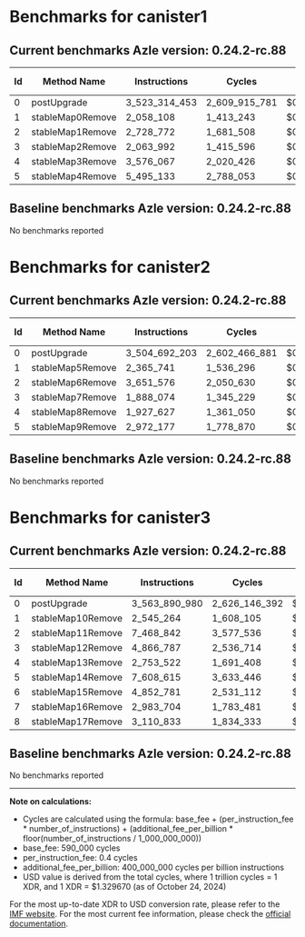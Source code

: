 # Benchmarks for canister1

## Current benchmarks Azle version: 0.24.2-rc.88

| Id  | Method Name      | Instructions  | Cycles        | USD           | USD/Million Calls |
| --- | ---------------- | ------------- | ------------- | ------------- | ----------------- |
| 0   | postUpgrade      | 3_523_314_453 | 2_609_915_781 | $0.0034703267 | $3_470.32         |
| 1   | stableMap0Remove | 2_058_108     | 1_413_243     | $0.0000018791 | $1.87             |
| 2   | stableMap1Remove | 2_728_772     | 1_681_508     | $0.0000022359 | $2.23             |
| 3   | stableMap2Remove | 2_063_992     | 1_415_596     | $0.0000018823 | $1.88             |
| 4   | stableMap3Remove | 3_576_067     | 2_020_426     | $0.0000026865 | $2.68             |
| 5   | stableMap4Remove | 5_495_133     | 2_788_053     | $0.0000037072 | $3.70             |

## Baseline benchmarks Azle version: 0.24.2-rc.88

No benchmarks reported

# Benchmarks for canister2

## Current benchmarks Azle version: 0.24.2-rc.88

| Id  | Method Name      | Instructions  | Cycles        | USD           | USD/Million Calls |
| --- | ---------------- | ------------- | ------------- | ------------- | ----------------- |
| 0   | postUpgrade      | 3_504_692_203 | 2_602_466_881 | $0.0034604221 | $3_460.42         |
| 1   | stableMap5Remove | 2_365_741     | 1_536_296     | $0.0000020428 | $2.04             |
| 2   | stableMap6Remove | 3_651_576     | 2_050_630     | $0.0000027267 | $2.72             |
| 3   | stableMap7Remove | 1_888_074     | 1_345_229     | $0.0000017887 | $1.78             |
| 4   | stableMap8Remove | 1_927_627     | 1_361_050     | $0.0000018097 | $1.80             |
| 5   | stableMap9Remove | 2_972_177     | 1_778_870     | $0.0000023653 | $2.36             |

## Baseline benchmarks Azle version: 0.24.2-rc.88

No benchmarks reported

# Benchmarks for canister3

## Current benchmarks Azle version: 0.24.2-rc.88

| Id  | Method Name       | Instructions  | Cycles        | USD           | USD/Million Calls |
| --- | ----------------- | ------------- | ------------- | ------------- | ----------------- |
| 0   | postUpgrade       | 3_563_890_980 | 2_626_146_392 | $0.0034919081 | $3_491.90         |
| 1   | stableMap10Remove | 2_545_264     | 1_608_105     | $0.0000021382 | $2.13             |
| 2   | stableMap11Remove | 7_468_842     | 3_577_536     | $0.0000047569 | $4.75             |
| 3   | stableMap12Remove | 4_866_787     | 2_536_714     | $0.0000033730 | $3.37             |
| 4   | stableMap13Remove | 2_753_522     | 1_691_408     | $0.0000022490 | $2.24             |
| 5   | stableMap14Remove | 7_608_615     | 3_633_446     | $0.0000048313 | $4.83             |
| 6   | stableMap15Remove | 4_852_781     | 2_531_112     | $0.0000033655 | $3.36             |
| 7   | stableMap16Remove | 2_983_704     | 1_783_481     | $0.0000023714 | $2.37             |
| 8   | stableMap17Remove | 3_110_833     | 1_834_333     | $0.0000024391 | $2.43             |

## Baseline benchmarks Azle version: 0.24.2-rc.88

No benchmarks reported

---

**Note on calculations:**

-   Cycles are calculated using the formula: base_fee + (per_instruction_fee \* number_of_instructions) + (additional_fee_per_billion \* floor(number_of_instructions / 1_000_000_000))
-   base_fee: 590_000 cycles
-   per_instruction_fee: 0.4 cycles
-   additional_fee_per_billion: 400_000_000 cycles per billion instructions
-   USD value is derived from the total cycles, where 1 trillion cycles = 1 XDR, and 1 XDR = $1.329670 (as of October 24, 2024)

For the most up-to-date XDR to USD conversion rate, please refer to the [IMF website](https://www.imf.org/external/np/fin/data/rms_sdrv.aspx).
For the most current fee information, please check the [official documentation](https://internetcomputer.org/docs/current/developer-docs/gas-cost#execution).

